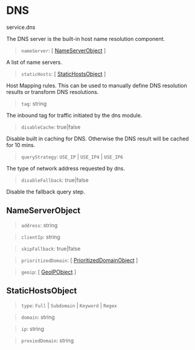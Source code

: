 # DNS
service.dns

The DNS server is the built-in host name resolution component.

> `nameServer`: [ [NameServerObject](#NameServerObject) ]

A list of name servers.

> `staticHosts`: [ [StaticHostsObject](#StaticHostsObject) ]

Host Mapping rules. This can be used to manually define DNS resolution results or transform DNS resolutions.

> `tag`: string

The inbound tag for traffic initiated by the dns module.

> `disableCache`: true|false

Disable built in caching for DNS. Otherwise the DNS result will be cached for 10 mins.

> `queryStrategy`: `USE_IP` | `USE_IP4` | `USE_IP6`

The type of network address requested by dns.

> `disableFallback`: true|false

Disable the fallback query step.

## NameServerObject

> `address`: string

> `clientIp`: string

> `skipFallback`: true|false

> `prioritizedDomain`: [ [PrioritizedDomainObject](#PrioritizedDomainObject) ]

> `geoip`: [ [GeoIPObject](geo.md#GeoIPObject) ]

## StaticHostsObject

> `type`: `Full` | `Subdomain` | `Keyword` | `Regex`

> `domain`: string

> `ip`: string

> `proxiedDomain`: string
